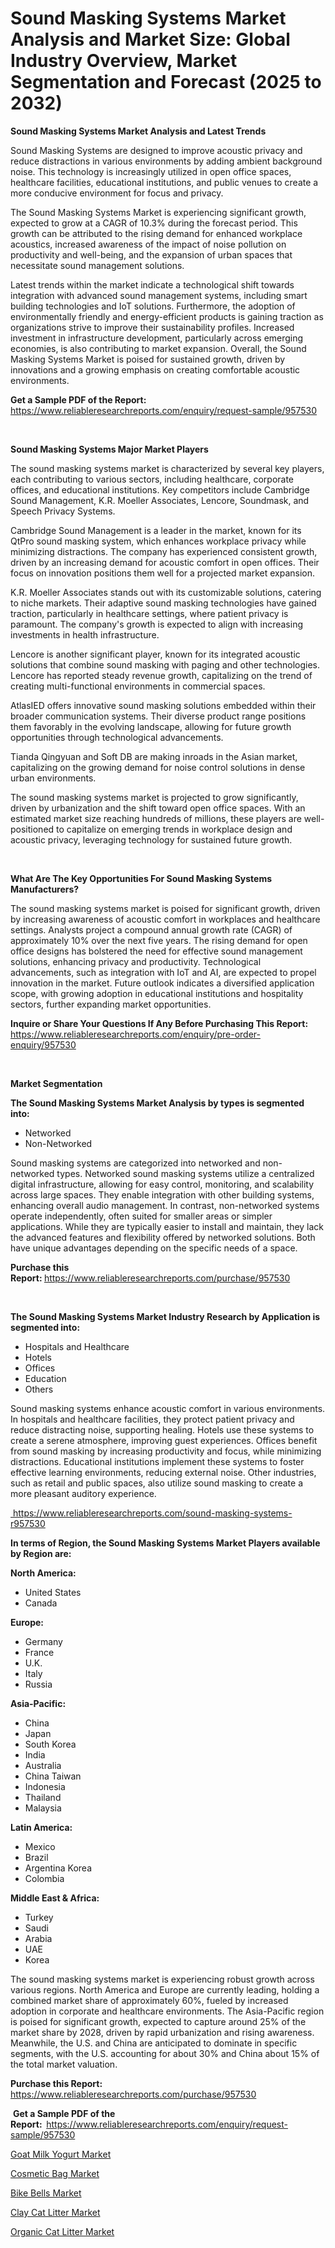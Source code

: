 <p><h1>Sound Masking Systems Market Analysis and Market Size: Global Industry Overview, Market Segmentation and Forecast (2025 to 2032)</h1></p><p><strong>Sound Masking Systems Market Analysis and Latest Trends</strong></p>
<p><p>Sound Masking Systems are designed to improve acoustic privacy and reduce distractions in various environments by adding ambient background noise. This technology is increasingly utilized in open office spaces, healthcare facilities, educational institutions, and public venues to create a more conducive environment for focus and privacy.</p><p>The Sound Masking Systems Market is experiencing significant growth, expected to grow at a CAGR of 10.3% during the forecast period. This growth can be attributed to the rising demand for enhanced workplace acoustics, increased awareness of the impact of noise pollution on productivity and well-being, and the expansion of urban spaces that necessitate sound management solutions.</p><p>Latest trends within the market indicate a technological shift towards integration with advanced sound management systems, including smart building technologies and IoT solutions. Furthermore, the adoption of environmentally friendly and energy-efficient products is gaining traction as organizations strive to improve their sustainability profiles. Increased investment in infrastructure development, particularly across emerging economies, is also contributing to market expansion. Overall, the Sound Masking Systems Market is poised for sustained growth, driven by innovations and a growing emphasis on creating comfortable acoustic environments.</p></p>
<p><strong>Get a Sample PDF of the Report:&nbsp;</strong> <a href="https://www.reliableresearchreports.com/enquiry/request-sample/957530?utm_campaign=117&utm_medium=2&utm_source=Github&utm_content=ia&utm_term=08022025&utm_id=sound-masking-systems">https://www.reliableresearchreports.com/enquiry/request-sample/957530</a></p>
<p>&nbsp;</p>
<p><strong>Sound Masking Systems Major Market Players</strong></p>
<p><p>The sound masking systems market is characterized by several key players, each contributing to various sectors, including healthcare, corporate offices, and educational institutions. Key competitors include Cambridge Sound Management, K.R. Moeller Associates, Lencore, Soundmask, and Speech Privacy Systems. </p><p>Cambridge Sound Management is a leader in the market, known for its QtPro sound masking system, which enhances workplace privacy while minimizing distractions. The company has experienced consistent growth, driven by an increasing demand for acoustic comfort in open offices. Their focus on innovation positions them well for a projected market expansion.</p><p>K.R. Moeller Associates stands out with its customizable solutions, catering to niche markets. Their adaptive sound masking technologies have gained traction, particularly in healthcare settings, where patient privacy is paramount. The company's growth is expected to align with increasing investments in health infrastructure.</p><p>Lencore is another significant player, known for its integrated acoustic solutions that combine sound masking with paging and other technologies. Lencore has reported steady revenue growth, capitalizing on the trend of creating multi-functional environments in commercial spaces.</p><p>AtlasIED offers innovative sound masking solutions embedded within their broader communication systems. Their diverse product range positions them favorably in the evolving landscape, allowing for future growth opportunities through technological advancements.</p><p>Tianda Qingyuan and Soft DB are making inroads in the Asian market, capitalizing on the growing demand for noise control solutions in dense urban environments.</p><p>The sound masking systems market is projected to grow significantly, driven by urbanization and the shift toward open office spaces. With an estimated market size reaching hundreds of millions, these players are well-positioned to capitalize on emerging trends in workplace design and acoustic privacy, leveraging technology for sustained future growth.</p></p>
<p>&nbsp;</p>
<p><strong>What Are The Key Opportunities For Sound Masking Systems Manufacturers?</strong></p>
<p><p>The sound masking systems market is poised for significant growth, driven by increasing awareness of acoustic comfort in workplaces and healthcare settings. Analysts project a compound annual growth rate (CAGR) of approximately 10% over the next five years. The rising demand for open office designs has bolstered the need for effective sound management solutions, enhancing privacy and productivity. Technological advancements, such as integration with IoT and AI, are expected to propel innovation in the market. Future outlook indicates a diversified application scope, with growing adoption in educational institutions and hospitality sectors, further expanding market opportunities.</p></p>
<p><strong>Inquire or Share Your Questions If Any Before Purchasing This Report:</strong> <a href="https://www.reliableresearchreports.com/enquiry/pre-order-enquiry/957530?utm_campaign=117&utm_medium=2&utm_source=Github&utm_content=ia&utm_term=08022025&utm_id=sound-masking-systems">https://www.reliableresearchreports.com/enquiry/pre-order-enquiry/957530</a></p>
<p>&nbsp;</p>
<p><strong>Market Segmentation</strong></p>
<p><strong>The Sound Masking Systems Market Analysis by types is segmented into:</strong></p>
<p><ul><li>Networked</li><li>Non-Networked</li></ul></p>
<p><p>Sound masking systems are categorized into networked and non-networked types. Networked sound masking systems utilize a centralized digital infrastructure, allowing for easy control, monitoring, and scalability across large spaces. They enable integration with other building systems, enhancing overall audio management. In contrast, non-networked systems operate independently, often suited for smaller areas or simpler applications. While they are typically easier to install and maintain, they lack the advanced features and flexibility offered by networked solutions. Both have unique advantages depending on the specific needs of a space.</p></p>
<p><strong>Purchase this Report:&nbsp;</strong><a href="https://www.reliableresearchreports.com/purchase/957530?utm_campaign=117&utm_medium=2&utm_source=Github&utm_content=ia&utm_term=08022025&utm_id=sound-masking-systems">https://www.reliableresearchreports.com/purchase/957530</a></p>
<p>&nbsp;</p>
<p><strong>The Sound Masking Systems Market Industry Research by Application is segmented into:</strong></p>
<p><ul><li>Hospitals and Healthcare</li><li>Hotels</li><li>Offices</li><li>Education</li><li>Others</li></ul></p>
<p><p>Sound masking systems enhance acoustic comfort in various environments. In hospitals and healthcare facilities, they protect patient privacy and reduce distracting noise, supporting healing. Hotels use these systems to create a serene atmosphere, improving guest experiences. Offices benefit from sound masking by increasing productivity and focus, while minimizing distractions. Educational institutions implement these systems to foster effective learning environments, reducing external noise. Other industries, such as retail and public spaces, also utilize sound masking to create a more pleasant auditory experience.</p></p>
<p><a href="https://www.reliableresearchreports.com/sound-masking-systems-r957530?utm_campaign=117&utm_medium=2&utm_source=Github&utm_content=ia&utm_term=08022025&utm_id=sound-masking-systems">&nbsp;https://www.reliableresearchreports.com/sound-masking-systems-r957530</a></p>
<p><strong>In terms of Region, the Sound Masking Systems Market Players available by Region are:</strong></p>
<p>
    <p> <strong> North America: </strong>
        <ul>
            <li>United States</li>
            <li>Canada</li>
        </ul>
        </p> 
    <p> <strong> Europe: </strong>
        <ul>
            <li>Germany</li>
            <li>France</li>
            <li>U.K.</li>
            <li>Italy</li>
            <li>Russia</li>
        </ul>
        </p> 
    <p> <strong> Asia-Pacific: </strong>
        <ul>
            <li>China</li>
            <li>Japan</li>
            <li>South Korea</li>
            <li>India</li>
            <li>Australia</li>
            <li>China Taiwan</li>
            <li>Indonesia</li>
            <li>Thailand</li>
            <li>Malaysia</li>
        </ul>
        </p> 
    <p> <strong> Latin America: </strong>
        <ul>
            <li>Mexico</li>
            <li>Brazil</li>
            <li>Argentina Korea</li>
            <li>Colombia</li>
        </ul>
        </p> 
    <p> <strong> Middle East & Africa: </strong>
        <ul>
            <li>Turkey</li>
            <li>Saudi</li>
            <li>Arabia</li>
            <li>UAE</li>
            <li>Korea</li>
        </ul>
    </p>
    </p>
<p><p>The sound masking systems market is experiencing robust growth across various regions. North America and Europe are currently leading, holding a combined market share of approximately 60%, fueled by increased adoption in corporate and healthcare environments. The Asia-Pacific region is poised for significant growth, expected to capture around 25% of the market share by 2028, driven by rapid urbanization and rising awareness. Meanwhile, the U.S. and China are anticipated to dominate in specific segments, with the U.S. accounting for about 30% and China about 15% of the total market valuation.</p></p>
<p><strong>Purchase this Report: </strong><a href="https://www.reliableresearchreports.com/purchase/957530?utm_campaign=117&utm_medium=2&utm_source=Github&utm_content=ia&utm_term=08022025&utm_id=sound-masking-systems">https://www.reliableresearchreports.com/purchase/957530</a></p>
<p>&nbsp;<strong>Get a Sample PDF of the Report:&nbsp;&nbsp;</strong><a href="https://www.reliableresearchreports.com/enquiry/request-sample/957530?utm_campaign=117&utm_medium=2&utm_source=Github&utm_content=ia&utm_term=08022025&utm_id=sound-masking-systems">https://www.reliableresearchreports.com/enquiry/request-sample/957530</a></p>
<p><strong></strong></p>
<p><p><a href="https://github.com/memorirummy/Market-Research-Report-List-1/blob/main/goat-milk-yogurt-market.md?utm_campaign=117&utm_medium=2&utm_source=Github&utm_content=ia&utm_term=08022025&utm_id=sound-masking-systems">Goat Milk Yogurt Market</a></p><p><a href="https://github.com/phumlaaijem/Market-Research-Report-List-1/blob/main/cosmetic-bag-market.md?utm_campaign=117&utm_medium=2&utm_source=Github&utm_content=ia&utm_term=08022025&utm_id=sound-masking-systems">Cosmetic Bag Market</a></p><p><a href="https://github.com/eusoffyhanty/Market-Research-Report-List-1/blob/main/bike-bells-market.md?utm_campaign=117&utm_medium=2&utm_source=Github&utm_content=ia&utm_term=08022025&utm_id=sound-masking-systems">Bike Bells Market</a></p><p><a href="https://github.com/aksayvoogdt/Market-Research-Report-List-1/blob/main/clay-cat-litter-market.md?utm_campaign=117&utm_medium=2&utm_source=Github&utm_content=ia&utm_term=08022025&utm_id=sound-masking-systems">Clay Cat Litter Market</a></p><p><a href="https://github.com/alasmyayock/Market-Research-Report-List-1/blob/main/organic-cat-litter-market.md?utm_campaign=117&utm_medium=2&utm_source=Github&utm_content=ia&utm_term=08022025&utm_id=sound-masking-systems">Organic Cat Litter Market</a></p></p>